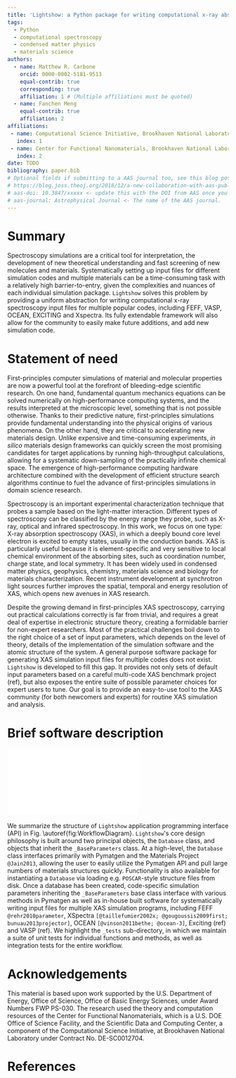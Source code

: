```yaml
---
title: 'Lightshow: a Python package for writing computational x-ray absorption spectroscopy input files'
tags:
  - Python
  - computational spectroscopy
  - condensed matter physics
  - materials science
authors:
  - name: Matthew R. Carbone
    orcid: 0000-0002-5181-9513
    equal-contrib: true
    corresponding: true
    affiliation: 1 # (Multiple affiliations must be quoted)
  - name: Fanchen Meng
    equal-contrib: true
    affiliation: 2
affiliations:
 - name: Computational Science Initiative, Brookhaven National Laboratory, Upton, New York 11973, USA
   index: 1
 - name: Center for Functional Nanomaterials, Brookhaven National Laboratory, Upton, New York 11973, USA
   index: 2
date: TODO
bibliography: paper.bib
# Optional fields if submitting to a AAS journal too, see this blog post:
# https://blog.joss.theoj.org/2018/12/a-new-collaboration-with-aas-publishing
# aas-doi: 10.3847/xxxxx <- update this with the DOI from AAS once you know it.
# aas-journal: Astrophysical Journal <- The name of the AAS journal.
---
```


# Summary

Spectroscopy simulations are a critical tool for interpretation, the development of new theoretical understanding and fast screening of new molecules and materials. Systematically setting up input files for different simulation codes and multiple materials can be a time-consuming task with a relatively high barrier-to-entry, given the complexities and nuances of each individual simulation package. `Lightshow` solves this problem by providing a uniform abstraction for writing computational x-ray spectroscopy input files for multiple popular codes, including FEFF, VASP, OCEAN, EXCITING and Xspectra. Its fully extendable framework will also allow for the community to easily make future additions, and add new simulation code.

# Statement of need

<!-- `Gala` is an Astropy-affiliated Python package for galactic dynamics. Python
enables wrapping low-level languages (e.g., C) for speed without losing
flexibility or ease-of-use in the user-interface. The API for `Gala` was
designed to provide a class-based and user-friendly interface to fast (C or
Cython-optimized) implementations of common operations such as gravitational
potential and force evaluation, orbit integration, dynamical transformations,
and chaos indicators for nonlinear dynamics. `Gala` also relies heavily on and
interfaces well with the implementations of physical units and astronomical
coordinate systems in the `Astropy` package [@astropy] (`astropy.units` and
`astropy.coordinates`).

`Gala` was designed to be used by both astronomical researchers and by
students in courses on gravitational dynamics or astronomy. It has already been
used in a number of scientific publications [@Pearson:2017] and has also been
used in graduate courses on Galactic dynamics to, e.g., provide interactive
visualizations of textbook material [@Binney:2008]. The combination of speed,
design, and support for Astropy functionality in `Gala` will enable exciting
scientific explorations of forthcoming data releases from the *Gaia* mission
[@gaia] by students and experts alike. -->

First-principles computer simulations of material and molecular properties are now a powerful tool at the forefront of bleeding-edge scientific research. On one hand, fundamental quantum mechanics equations can be solved numerically on high-performance computing systems, and the results interpreted at the microscopic level, something that is not possible otherwise. Thanks to their predictive nature, first-principles simulations provide fundamental understanding into the physical origins of various phenomena. On the other hand, they are critical to accelerating new materials design. Unlike expensive and time-consuming experiments, _in silico_ materials design frameworks can quickly screen the most promising candidates for target applications by running high-throughput calculations, allowing for a systematic down-sampling of the practically infinite chemical space. The emergence of high-performance computing hardware architecture combined with the development of efficient structure search algorithms continue to fuel the advance of first-principles simulations in domain science research.

Spectroscopy is an important experimental characterization technique that probes a sample based on the light-matter interaction. Different types of spectroscopy can be classified by the energy range they probe, such as X-ray, optical and infrared spectroscopy. In this work, we focus on one type: X-ray absorption spectroscopy (XAS), in which a deeply bound core level electron is excited to empty states, usually in the conduction bands. XAS is particularly useful because it is element-specific and very sensitive to local chemical environment of the absorbing sites, such as coordination number, charge state, and local symmetry. It has been widely used in condensed matter physics, geophysics, chemistry, materials science and biology for materials characterization. Recent instrument development at synchrotron light sources further improves the spatial, temporal and energy resolution of XAS, which opens new avenues in XAS research.

Despite the growing demand in first-principles XAS spectroscopy, carrying out practical calculations correctly is far from trivial, and requires a great deal of expertise in electronic structure theory, creating a formidable barrier for non-expert researchers. Most of the practical challenges boil down to the right choice of a set of input parameters, which depends on the level of theory, details of the implementation of the simulation software and the atomic structure of the system. A general purpose software package for generating XAS simulation input files for multiple codes does not exist. `Lightshow` is developed to fill this gap. It provides not only sets of default input parameters based on a careful multi-code XAS benchmark project (ref), but also exposes the entire suite of possible parameter choices for expert users to tune. Our goal is to provide an easy-to-use tool to the XAS community (for both newcomers and experts) for routine XAS simulation and analysis.

# Brief software description

![Caption for example figure.\label{fig:WorkflowDiagram}](figures/Lightshow_Workflow_Diagram.pdf)

We summarize the structure of `Lightshow` application programming interface (API) in Fig. \autoref{fig:WorkflowDiagram}. `Lightshow`'s core design philosophy is built around two principal objects, the `Database` class, and objects that inherit the `_BaseParameters` class. At a high-level, the `Database` class interfaces primarily with Pymatgen and the Materials Project `@Jain2013`, allowing the user to easily utilize the Pymatgen API and pull large numbers of materials structures quickly. Functionality is also available for instantiating a `Database` via loading e.g. `POSCAR`-style structure files from disk. Once a database has been created, code-specific simulation parameters inheriting the `_BaseParameters` base class interface with various methods in Pymatgen as well as in-house built software for systematically writing input files for multiple XAS simulation programs, including FEFF `@rehr2010parameter`, XSpectra `[@taillefumier2002x; @gougoussis2009first; bunuau2013projector]`, OCEAN `[@vinson2011bethe; @ocean-3]`, Exciting (ref) and VASP (ref). We highlight the `_tests` sub-directory, in which we maintain a suite of unit tests for individual functions and methods, as well as integration tests for the entire workflow.





<!-- 
# Mathematics

Single dollars ($) are required for inline mathematics e.g. $f(x) = e^{\pi/x}$

Double dollars make self-standing equations:

$$\Theta(x) = \left\{\begin{array}{l}
0\textrm{ if } x < 0\cr
1\textrm{ else}
\end{array}\right.$$

You can also use plain \LaTeX for equations
\begin{equation}\label{eq:fourier}
\hat f(\omega) = \int_{-\infty}^{\infty} f(x) e^{i\omega x} dx
\end{equation}
and refer to \autoref{eq:fourier} from text.

# Citations

Citations to entries in paper.bib should be in
[rMarkdown](http://rmarkdown.rstudio.com/authoring_bibliographies_and_citations.html)
format.

If you want to cite a software repository URL (e.g. something on GitHub without a preferred
citation) then you can do it with the example BibTeX entry below for @fidgit.

For a quick reference, the following citation commands can be used:
- `@author:2001`  ->  "Author et al. (2001)"
- `[@author:2001]` -> "(Author et al., 2001)"
- `[@author1:2001; @author2:2001]` -> "(Author1 et al., 2001; Author2 et al., 2002)"

# Figures

Figures can be included like this:
![Caption for example figure.\label{fig:WorkflowDiagram}](figures/Lightshow_Workflow_Diagram.pdf)
and referenced from text using \autoref{fig:example}.

Figure sizes can be customized by adding an optional second parameter:
![Caption for example figure.](figure.png){ width=20% }
 -->

# Acknowledgements

This material is based upon work supported by the U.S. Department of Energy, Office of Science, Office of Basic Energy Sciences, under Award Numbers FWP PS-030. The research used the theory and computation resources of the Center for Functional Nanomaterials, which is a U.S. DOE Office of Science Facility, and the Scientific Data and Computing Center, a component of the Computational Science Initiative, at Brookhaven National Laboratory under Contract No. DE-SC0012704.

# References
